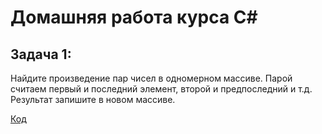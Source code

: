 # Домашняя работа курса С#
## Задача 1:
Найдите произведение пар чисел в одномерном массиве. 
Парой считаем первый и последний элемент, второй и предпоследний и т.д. 
Результат запишите в новом массиве.


 
[Код](Task_1/Program.cs)
